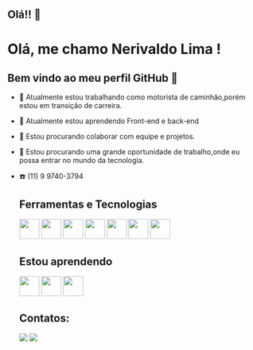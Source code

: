## Olá!! 👋

<!--
**LimaNerivaldo/LimaNerivaldo** is a ✨ _special_ ✨ repository because its `README.md` (this file) appears on your GitHub profile.

Here are some ideas to get you started:

- 🔭 I’m currently working on ...
- 🌱 I’m currently learning ...
- 👯 I’m looking to collaborate on ...
- 🤔 I’m looking for help with ...
- 💬 Ask me about ...
- 📫 How to reach me: ...
- 😄 Pronouns: ...
- ⚡ Fun fact: ...
-->
# Olá, me chamo Nerivaldo Lima !
## Bem vindo ao meu perfil GitHub 👋
- 🔭 Atualmente estou trabalhando como motorista de caminhão,porém estou em transição de carreira.
- 🌱 Atualmente estou aprendendo Front-end e back-end
- 👯 Estou procurando colaborar com equipe e projetos.
- 🤔 Estou procurando uma grande oportunidade de trabalho,onde eu possa entrar no mundo da tecnologia.
- ☎️ (11) 9 9740-3794
  ## Ferramentas e Tecnologias
  <img loading="lazy" src="https://cdn.jsdelivr.net/gh/devicons/devicon/icons/git/git-original.svg" width="40" height="40"/>
  <img loading="lazy" src="https://cdn.jsdelivr.net/gh/devicons/devicon@latest/icons/html5/html5-original.svg" width="40" height="40" />
  <img loading="lazy" src="https://cdn.jsdelivr.net/gh/devicons/devicon@latest/icons/css3/css3-original.svg" width="40" height="40" />
  <img loading="lazy" src="https://cdn.jsdelivr.net/gh/devicons/devicon@latest/icons/figma/figma-original.svg" width="40" height="40" />
  <img loading="lazy" src="https://cdn.jsdelivr.net/gh/devicons/devicon@latest/icons/github/github-original-wordmark.svg" width="40" height="40" />
  <img loading="lazy" src="https://cdn.jsdelivr.net/gh/devicons/devicon@latest/icons/javascript/javascript-original.svg" width="40" height="40"  />
  <img loading="lazy" src="https://cdn.jsdelivr.net/gh/devicons/devicon@latest/icons/powershell/powershell-original.svg"  width="40" height="40"  />

  ## Estou aprendendo
    <img loading="lazy" src="https://cdn.jsdelivr.net/gh/devicons/devicon@latest/icons/react/react-original.svg" width="40" height="40" />
    <img loading="lazy" src="https://cdn.jsdelivr.net/gh/devicons/devicon@latest/icons/javascript/javascript-original.svg" width="40" height="40"  />
    <img loading="lazy" src="https://cdn.jsdelivr.net/gh/devicons/devicon@latest/icons/nodejs/nodejs-original.svg" width="40" height="40" />
          

    ## Contatos:
  <a href = "mailto:limaphp43@gmail"><img loading="lazy" src="https://img.shields.io/badge/Gmail-D14836?style=for-the-badge&logo=gmail&logoColor=white" target="_blank"></a>
  <a href="https://www.linkedin.com/in/https://www.linkedin.com/in/nerivaldo-lima-9a3687b2/" target="_blank"><img loading="lazy" src="https://img.shields.io/badge/-LinkedIn-%230077B5?style=for-the-badge&logo=linkedin&logoColor=white" target="_blank"></a>   

